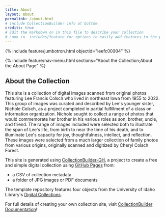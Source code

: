 ```yaml
---
title: About
layout: about
permalink: /about.html
# include CollectionBuilder info at bottom
credits: true
# Edit the markdown on in this file to describe your collection
# Look in _includes/feature for options to easily add features to the page
---
```


{% include feature/jumbotron.html objectid="leefc00004" %}

{% include feature/nav-menu.html sections="About the Collection;About the About Page" %}

## About the Collection
This site is a collection of digital images scanned from original photos featuring Lee Francis Colsch who lived in northeast Iowa from 1955 to 2022. This group of images was curated and described by Lee's younger sister, Nichole Colsch, as a project completed in partial fulfillment of a class on information organization. Nichole sought to collect a range of photos that would commemorate her brother in his various roles as son, brother, uncle, and friend. The range of images included were selected both to illustrate the span of Lee's life, from birth to near the time of his death, and to illuminate Lee's capacity for joy, thoughtfulness, intellect, and reflection. These images were selected from a much larger collection of family photos from various origins, originally scanned and digitized by Cheryl Colsch Forest.

This site is generated using [CollectionBuilder-GH](https://collectionbuilding.github.io/gh/), a project to create a free and simple digital collection using [GitHub Pages](https://pages.github.com/) from: 

- a CSV of collection metadata
- a folder of JPG images or PDF documents

The template repository features four objects from the University of Idaho Library's [Digital Collections](https://www.lib.uidaho.edu/digital). 

For full details of creating your own collection site, visit [CollectionBuilder Documentation](https://collectionbuilder.github.io/cb-docs/)!


